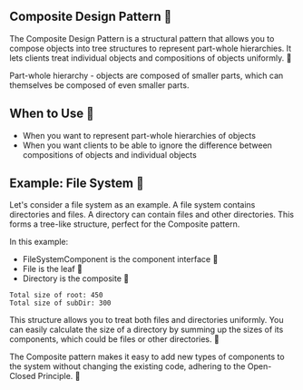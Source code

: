 ## Composite Design Pattern 🌳

The Composite Design Pattern is a structural pattern that allows you to compose objects into tree structures to represent part-whole hierarchies. It lets clients treat individual objects and compositions of objects uniformly. 🧩

Part-whole hierarchy - objects are composed of smaller parts, which can themselves be composed of even smaller parts.

## When to Use 🤔

- When you want to represent part-whole hierarchies of objects
- When you want clients to be able to ignore the difference between compositions of objects and individual objects

## Example: File System 📁

Let's consider a file system as an example. A file system contains directories and files. A directory can contain files and other directories. This forms a tree-like structure, perfect for the Composite pattern.

In this example:

- FileSystemComponent is the component interface 🔧
- File is the leaf 🍃
- Directory is the composite 📂

```
Total size of root: 450
Total size of subDir: 300
```

This structure allows you to treat both files and directories uniformly. You can easily calculate the size of a directory by summing up the sizes of its components, which could be files or other directories. 🧮

The Composite pattern makes it easy to add new types of components to the system without changing the existing code, adhering to the Open-Closed Principle. 🚀